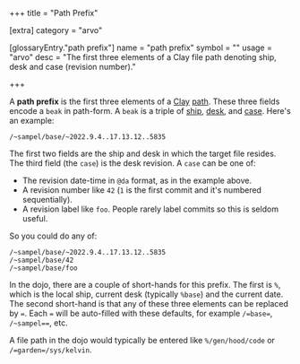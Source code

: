 +++
title = "Path Prefix"

[extra]
category = "arvo"

[glossaryEntry."path prefix"]
name = "path prefix"
symbol = ""
usage = "arvo"
desc = "The first three elements of a Clay file path denoting ship, desk and case (revision number)."

+++

A **path prefix** is the first three elements of a
[Clay](/reference/glossary/clay) [path](/reference/glossary/path). These three
fields encode a `beak` in path-form. A `beak` is a triple of
[ship](/reference/glossary/ship), [desk](/reference/glossary/desk), and
[case](/reference/glossary/case). Here's an example:

```hoon
/~sampel/base/~2022.9.4..17.13.12..5835
```

The first two fields are the ship and desk in which the target file resides.
The third field (the `case`) is the desk revision. A `case` can be one
of:

- The revision date-time in `@da` format, as in the example above.
- A revision number like `42` (`1` is the first commit and it's numbered sequentially).
- A revision label like `foo`. People rarely label commits so this is seldom useful.

So you could do any of:

```hoon
/~sampel/base/~2022.9.4..17.13.12..5835
/~sampel/base/42
/~sampel/base/foo
```

In the dojo, there are a couple of short-hands for this prefix. The first is
`%`, which is the local ship, current desk (typically `%base`) and the current
date. The second short-hand is that any of these three elements can be replaced
by `=`. Each `=` will be auto-filled with these defaults, for example
`/=base=`, `/~sampel==`, etc. 

A file path in the dojo would typically be entered like `%/gen/hood/code` or
`/=garden=/sys/kelvin`.
